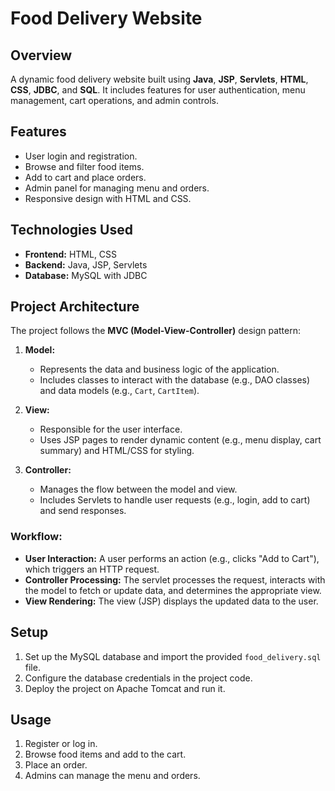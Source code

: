 # Food Delivery Website

## Overview
A dynamic food delivery website built using **Java**, **JSP**, **Servlets**, **HTML**, **CSS**, **JDBC**, and **SQL**. It includes features for user authentication, menu management, cart operations, and admin controls.

## Features
- User login and registration.
- Browse and filter food items.
- Add to cart and place orders.
- Admin panel for managing menu and orders.
- Responsive design with HTML and CSS.

## Technologies Used
- **Frontend:** HTML, CSS
- **Backend:** Java, JSP, Servlets
- **Database:** MySQL with JDBC

## Project Architecture
The project follows the **MVC (Model-View-Controller)** design pattern:

1. **Model:**
   - Represents the data and business logic of the application.
   - Includes classes to interact with the database (e.g., DAO classes) and data models (e.g., `Cart`, `CartItem`).

2. **View:**
   - Responsible for the user interface.
   - Uses JSP pages to render dynamic content (e.g., menu display, cart summary) and HTML/CSS for styling.

3. **Controller:**
   - Manages the flow between the model and view.
   - Includes Servlets to handle user requests (e.g., login, add to cart) and send responses.

### Workflow:
- **User Interaction:** A user performs an action (e.g., clicks "Add to Cart"), which triggers an HTTP request.
- **Controller Processing:** The servlet processes the request, interacts with the model to fetch or update data, and determines the appropriate view.
- **View Rendering:** The view (JSP) displays the updated data to the user.

## Setup
1. Set up the MySQL database and import the provided `food_delivery.sql` file.
2. Configure the database credentials in the project code.
3. Deploy the project on Apache Tomcat and run it.

## Usage
1. Register or log in.
2. Browse food items and add to the cart.
3. Place an order.
4. Admins can manage the menu and orders.
